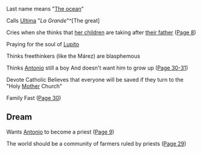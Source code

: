 Last name means "[The ocean](</Symbols/Water.md>)"

Calls [Ultima](</Ultima.md>) "*La Grande*"^[The great]

Cries when she thinks that [her children](</MárezFamily/GabrielandMariaMárez.md#List of Children>) are taking after [their father](</MárezFamily/GabrielandMariaMárez.md#Gabriel Márez>) ([Page 8](</BMU.md#page=20>))

Praying for the soul of [Lupito](</Lupito.md>) 

Thinks freethinkers (like the Márez) are blasphemous

Thinks [Antonio](</MárezFamily/AntonioMárez.md>) still a boy
And doesn't want him to grow up
([Page 30-31](</BMU.md#page=42-43>))

Devote Catholic
Believes that everyone will be saved if they turn to the "Holy [Mother](</Symbols/theVirgin.md>) Church"

Family Fast ([Page 30](</BMU.md#page=42>))

## Dream
Wants [Antonio](</MárezFamily/AntonioMárez.md>) to become a priest ([Page 9](</BMU.md#page=21>))

The world should be a community of farmers ruled by priests ([Page 29](</BMU.md#page=41>))